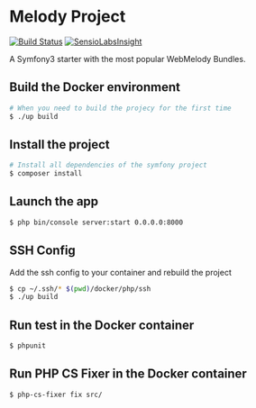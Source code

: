 Melody Project
================

[![Build Status](https://travis-ci.org/KevinRaimbaud/MelodyProject.svg?branch=master)](https://travis-ci.org/KevinRaimbaud/MelodyProject)
[![SensioLabsInsight](https://insight.sensiolabs.com/projects/6bf0a17f-525c-454a-bee6-2e41918831a0/mini.png)](https://insight.sensiolabs.com/projects/6bf0a17f-525c-454a-bee6-2e41918831a0)

A Symfony3 starter with the most popular WebMelody Bundles.

## Build the Docker environment
    
```bash
# When you need to build the projecy for the first time
$ ./up build
```

## Install the project
    
```bash
# Install all dependencies of the symfony project
$ composer install
```

## Launch the app
 
 ```bash
 $ php bin/console server:start 0.0.0.0:8000
 ```
 
## SSH Config
Add the ssh config to your container and rebuild the project
 ```bash
 $ cp ~/.ssh/* $(pwd)/docker/php/ssh
 $ ./up build
 ```
    
## Run test in the Docker container
 ```bash
 $ phpunit
 ```
    
## Run PHP CS Fixer in the Docker container
 ```bash
 $ php-cs-fixer fix src/
 ```

